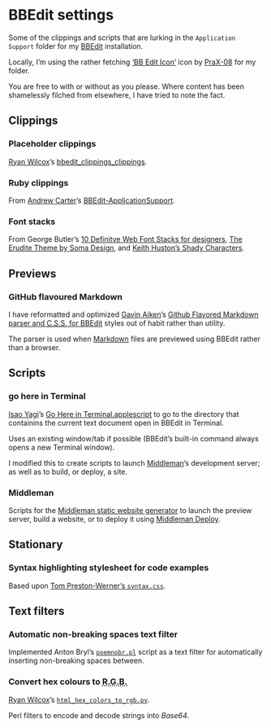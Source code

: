 # BBEdit settings

Some of the clippings and scripts that are lurking in the `Application Support` folder for my [BBEdit](http://www.barebones.com/products/bbedit/) installation.

Locally, I’m using the rather fetching [‘BB Edit Icon’](http://www.softicons.com/folder-icons/isuite-revoked-icons-by-prax-08/bb-edit-icon) icon by [PraX-08](http://www.softicons.com/designers/prax-08) for my folder.

You are free to with or without as you please. Where content has been shamelessly filched from elsewhere, I have tried to note the fact.

## Clippings

### Placeholder clippings

[Ryan Wilcox](https://github.com/rwilcox)’s [bbedit_clippings_clippings](https://github.com/rwilcox/bbedit_clippings_clippings).

### Ruby clippings

From [Andrew Carter](https://github.com/ascarter)’s [BBEdit-ApplicationSupport](https://github.com/ascarter/BBEdit-ApplicationSupport).

### Font stacks

From George Butler’s [10 Definitve Web Font Stacks for designers](https://web.archive.org/web/20141004075536/http://georgebutler.com/blog/typography/10-definitive-web-font-stacks-for-designers/), [The Erudite Theme by Soma Design](http://somadesign.ca/projects/the-erudite/), and [Keith Huston’s Shady Characters](http://www.shadycharacters.co.uk/).

## Previews

### GitHub flavoured Markdown

I have reformatted and optimized [Gavin Aiken](https://github.com/gavinaiken)’s [Github Flavored Markdown parser and <abbr title="Cascading Style Sheets" class="initialism">C.S.S.</abbr> for BBEdit](https://github.com/gavinaiken/bbedit-scripts) styles out of habit rather than utility.

The parser is used when [Markdown](https://daringfireball.net/projects/markdown/) files are previewed using BBEdit rather than a browser.

## Scripts

### go here in Terminal

[Isao Yagi](https://github.com/isao)’s [Go Here in Terminal.applescript](https://github.com/isao/shell/blob/master/bbedit/Scripts/Go%20Here%20in%20Terminal.applescript) to go to the directory that containins the current text document open in BBEdit in Terminal.

Uses an existing window/tab if possible (BBEdit’s built-in command always opens a new Terminal window).

I modified this to create scripts to launch [Middleman](https://middlemanapp.com)’s development server; as well as to build, or deploy, a site.

### Middleman

Scripts for the [Middleman static website generator](https://middlemanapp.com) to launch the preview server, build a website, or to deploy it using [Middleman Deploy](https://github.com/middleman-contrib/middleman-deploy).

## Stationary

### Syntax highlighting stylesheet for code examples

Based upon [Tom Preston-Werner’s `syntax.css`](https://github.com/mojombo/tpw/blob/master/css/syntax.css).

## Text filters

### Automatic non-breaking spaces text filter

Implemented Anton Bryl’s [`poemnobr.pl`](http://blog.epubbooks.com/898/formatting-poetry-for-small-screens) script as a text filter for automatically inserting non-breaking spaces between.

### Convert hex colours to <abbr title="red, green, and blue" class="initialism">R.G.B.</abbr>

[Ryan Wilcox](https://github.com/rwilcox)’s [`html_hex_colors_to_rgb.py`](https://github.com/rwilcox/html.bbpackage/blob/master/Contents/Text%20Filters/HTML%20in%20BBEdit/html_hex_colors_to_rgb.py).

Perl filters to encode and decode strings into *Base64*.
